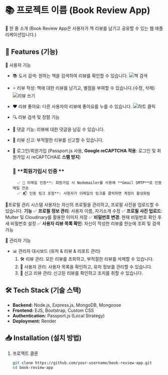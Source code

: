 # 📚 프로젝트 이름 (Book Review App)

🚀 한 줄 소개 (Book Review App은 사용자가 책 리뷰를 남기고 공유할 수 있는 웹 애플리케이션입니다.)

## 📌 Features (기능)
🔹 사용자 기능
- 📚 도서 검색: 원하는 책을 검색하여 리뷰를 확인할 수 있습니다.
     ![책 검색](https://github.com/user-attachments/assets/d937cb76-e578-46f6-9f53-923e7b0b4020)


- ⭐ 리뷰 작성: 책에 대한 리뷰를 남기고, 별점을 부여할 수 있습니다.(수정, 삭제)
     ![리뷰 쓰기](https://github.com/user-attachments/assets/9e10f3b5-6453-49a2-8814-33a1b5803f91)

  
- ❤️ 리뷰 좋아요: 다른 사용자의 리뷰에 좋아요를 누를 수 있습니다.
     ![하트 클릭](https://github.com/user-attachments/assets/d357580d-e846-46de-96bd-0654796518b1)

  
- 🔍 리뷰 검색 및 정렬 기능
- 💬 댓글 기능: 리뷰에 대한 댓글을 남길 수 있습니다.
- 🚨 리뷰 신고: 부적절한 리뷰를 신고할 수 있습니다.
- 🔐 로그인/회원가입 (Passport.js 사용, **Google reCAPTCHA 적용**: 로그인 및 회원가입 시 reCAPTCHA로 **스팸 방지**)
     ### 🔑 **회원가입시 인증 **
        ✅ 📩 이메일 인증**: 회원가입 시 Nodemailer를 사용해 **Gmail SMTP**로 인증 메일 전송
        ✅ 📬 인증 링크 포함**: 사용자가 이메일의 링크를 클릭하면 계정이 활성화됨

🔹프로필 관리 시스템
    사용자는 자신의 프로필을 관리하고, 프로필 사진을 업로드할 수 있습니다.
    **기능**
      ✅ **프로필 정보 관리**: 사용자 이름, 자기소개 수정
      ✅ **프로필 사진 업로드**: Multer 및 Cloudinary를 활용한 이미지 저장
      ✅ **비밀번호 변경**: 현재 비밀번호 확인 후 새 비밀번호 설정
      ✅ **사용자 리뷰 목록 확인**: 자신이 작성한 리뷰를 한눈에 조회 및 검색 가능

🔹 관리자 기능
- 📊 관리자 대시보드 (유저 & 리뷰 & 리포트 관리)
  1. 🛠 리뷰 관리: 모든 리뷰를 조회하고, 부적절한 리뷰를 삭제할 수 있습니다.
  2. 👤 사용자 관리: 사용자 목록을 확인하고, 유저 정보를 관리할 수 있습니다.
  3. 🚨 신고 리뷰 관리: 신고된 리뷰를 확인하고 조치를 취할 수 있습니다.

## 🛠️ Tech Stack (기술 스택)
- **Backend:** Node.js, Express.js, MongoDB, Mongoose
- **Frontend:** EJS, Bootstrap, Custom CSS
- **Authentication:** Passport.js (Local Strategy)
- **Deployment:** Render

## 📥 Installation (설치 방법)
1. 프로젝트 클론
   ```sh
   git clone https://github.com/your-username/book-review-app.git
   cd book-review-app
